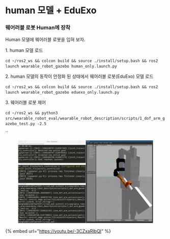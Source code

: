 # human 모델 + EduExo

### 웨어러블 로봇 Human에 장착

Human 모델에 웨어러블 로봇을 입혀 보자.

1\. human 모델 로드

`cd ~/ros2_ws && colcon build && source ./install/setup.bash && ros2 launch wearable_robot_gazebo human_only.launch.py`

2\. human 모델의 동작이 안정화 된 상태에서 웨어러블 로봇(EduExo) 모델 로드&#x20;

`cd ~/ros2_ws && colcon build && source ./install/setup.bash && ros2 launch wearable_robot_gazebo eduexo_only.launch.py`

3\. 웨어러블 로봇 제어

`cd ~/ros2_ws && python3 src/wearable_robot_eval/wearable_robot_description/scripts/1_dof_arm_gazebo_test.py -2.5`

``

<figure><img src="../.gitbook/assets/image (2) (1).png" alt=""><figcaption></figcaption></figure>

{% embed url="https://youtu.be/-3CZxaRlbQI" %}
